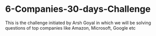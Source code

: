 # 6-Companies-30-days-Challenge
This is the challenge initiated by Arsh Goyal in which we will be solving questions of top companies like Amazon, Microsoft, Google etc
